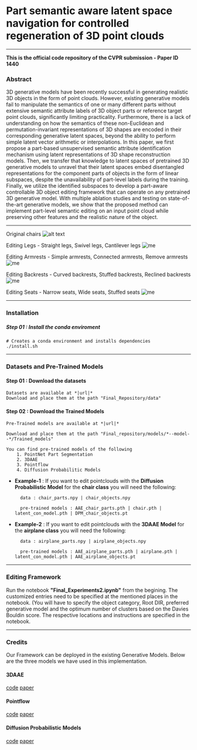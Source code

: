 # Part semantic aware latent space navigation for controlled regeneration of 3D point clouds

* * *

**This is the official code repository of the CVPR submission - Paper ID 1440**

### Abstract

3D generative models have been recently successful in generating realistic 3D objects in the form of point clouds. However, existing generative models fail to manipulate the semantics of one or many different parts without extensive semantic attribute labels of 3D object parts or reference target point clouds, significantly limiting practicality. Furthermore, there is a lack of understanding on how the semantics of these non-Euclidean and permutation-invariant representations of 3D shapes are encoded in their corresponding generative latent spaces, beyond the ability to perform simple latent vector arithmetic or interpolations. In this paper, we first propose a part-based unsupervised semantic attribute identification mechanism using latent representations of 3D shape reconstruction models. Then, we transfer that knowledge to latent spaces of pretrained 3D generative models to unravel that their latent spaces embed disentangled representations for the component parts of objects in the form of linear subspaces, despite the unavailability of part-level labels during the training. Finally, we utilize the identified subspaces to develop a part-aware controllable 3D object editing framework that can operate on any pretrained 3D generative model.  With multiple ablation studies and testing on state-of-the-art generative models, we show that the proposed method can implement part-level semantic editing on an input point cloud while preserving other features and the realistic nature of the object. 

* * *
Original  chairs
![alt text](https://github.com/entc-17-fyp-05/CVPR_2022_1440/blob/master/gifs/Original.png)

Editing Legs - Straight legs, Swivel legs, Cantilever legs
![me](https://github.com/entc-17-fyp-05/CVPR_2022_1440/blob/master/gifs/gif0.gif)

Editing Armrests - Simple armrests, Connected armrests, Remove armrests
![me](https://github.com/entc-17-fyp-05/CVPR_2022_1440/blob/master/gifs/gif1.gif)

Editing Backrests - Curved backrests, Stuffed backrests, Reclined backrests
![me](https://github.com/entc-17-fyp-05/CVPR_2022_1440/blob/master/gifs/gif2.gif)

Editing Seats - Narrow seats, Wide seats, Stuffed seats
![me](https://github.com/entc-17-fyp-05/CVPR_2022_1440/blob/master/gifs/gif3.gif)

* * *

### Installation

##### **Step 01** : Install the conda enviroment

    # Creates a conda environment and installs dependencies
    ./install.sh

* * *

### Datasets and Pre-Trained Models

#### **Step 01** : Download the datasets
    Datasets are available at *|url|*
    Download and place them at the path "Final_Repository/data"

#### **Step 02** : Download the Trained Models
    Pre-Trained models are available at *|url|*

    Download and place them at the path "Final_repository/models/*--model--*/Trained_models"

    You can find pre-trained models of the following
        1. PointNet Part Segmentation
        2. 3DAAE
        3. Pointflow
        4. Diffusion Probabilitic Models
        
* **Example-1** : If you want to edit pointclouds with the **Diffusion Probabilistic Model** for the **chair class** you will need the following: 

        data : chair_parts.npy | chair_objects.npy

        pre-trained models : AAE_chair_parts.pth | chair.pth | latent_con_model.pth | DPM_chair_objects.pt 
        
* **Example-2** : If you want to edit pointclouds with the **3DAAE Model** for the **airplane class** you will need the following: 

        data : airplane_parts.npy | airplane_objects.npy

        pre-trained models : AAE_airplane_parts.pth | airplane.pth | latent_con_model.pth | AAE_airplane_objects.pt 

* * *

### Editing Framework

Run the notebook **"Final_Experiments2.ipynb"** from the begining. The customized entries need to be specified at the mentioned places in the notebook. (You will have to specify the object category, Root DIR, preferred generative model and the optimum number of clusters based on the Davies Bouldin score. The respective locations and instructions are specified in the notebook.

* * *

### Credits

Our Framework can be deployed in the existing Generative Models. 
Below are the three models we have used in this implementation.

#### 3DAAE

[code](https://github.com/MaciejZamorski/3d-AAE) [paper](https://arxiv.org/abs/1811.07605)

<!--     @article{Zamorski20203dAAE,
      year = {2020},
      month = {April},
      volume = {193},
      articles= {102921},
      author = {Maciej Zamorski and Maciej Zi{\k{e}}ba and Piotr Klukowski and Rafa{\l} Nowak and Karol Kurach and Wojciech Stokowiec and Tomasz Trzci{\'{n}}ski},
      title = {Adversarial autoencoders for compact representations of 3{D} point clouds},
      journal = {Computer Vision and Image Understanding}
    }
 -->
#### Pointflow

[code](https://github.com/stevenygd/PointFlow) [paper](https://arxiv.org/abs/1906.12320)

<!--     @InProceedings{guandao2020pointflow,
    author = {Yang, Guandao and Huang, Xun and Hao, Zekun and Liu, Ming-Yu and Belongie, Serge and Hariharan, Bharath},
    title = {PointFlow: 3{D} Point Cloud Generation With Continuous Normalizing Flows},
    booktitle = {Proceedings of the IEEE/CVF International Conference on Computer Vision (ICCV)},
    month = {October},
    year = {2019}
    } -->

#### Diffusion Probabilistic Models

[code](https://github.com/luost26/diffusion-point-cloud) [paper](https://arxiv.org/abs/2103.01458)

<!--     @inproceedings{luo2021diffusion,
      author = {Luo, Shitong and Hu, Wei},
      title = {Diffusion Probabilistic Models for 3D Point Cloud Generation},
      booktitle = {Proceedings of the IEEE/CVF Conference on Computer Vision and Pattern Recognition (CVPR)},
      month = {June},
      year = {2021}
    } -->








